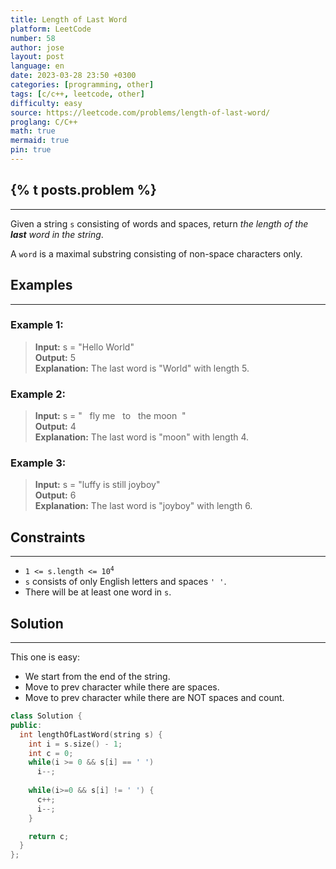 ```yaml
---
title: Length of Last Word
platform: LeetCode
number: 58
author: jose
layout: post
language: en
date: 2023-03-28 23:50 +0300
categories: [programming, other]
tags: [c/c++, leetcode, other]
difficulty: easy
source: https://leetcode.com/problems/length-of-last-word/
proglang: C/C++
math: true
mermaid: true
pin: true
---
```

## {% t posts.problem %}
---
Given a string `s` consisting of words and spaces, return *the length of the **last** word in the string*.  

A `word` is a maximal substring consisting of non-space characters only.  

## Examples
---
### **Example 1:**
>**Input:** s = "Hello World"  
>**Output:** 5  
>**Explanation:** The last word is "World" with length 5.  

### **Example 2:**
>**Input:** s = "&nbsp;&nbsp;&nbsp;fly me&nbsp;&nbsp;&nbsp;to&nbsp;&nbsp;&nbsp;the moon&nbsp;&nbsp;"</pre>  
>**Output:** 4  
>**Explanation:** The last word is "moon" with length 4.  

### **Example 3:**
>**Input:** s = "luffy is still joyboy"  
>**Output:** 6  
>**Explanation:** The last word is "joyboy" with length 6.  

## Constraints
---
- <code>1 <= s.length <= 10<sup>4</sup></code>  
- `s` consists of only English letters and spaces `' '`.  
- There will be at least one word in `s`.  

## Solution
---
This one is easy: 
- We start from the end of the string.  
- Move to prev character while there are spaces.  
- Move to prev character while there are NOT spaces and count.  

```c++
class Solution {
public:
  int lengthOfLastWord(string s) {
    int i = s.size() - 1;
    int c = 0;
    while(i >= 0 && s[i] == ' ')
      i--;
    
    while(i>=0 && s[i] != ' ') {
      c++;
      i--;
    }

    return c;    
  }
};
```
